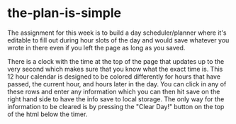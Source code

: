 # the-plan-is-simple

The assignment for this week is to build a day scheduler/planner where it's editable to fill out during hour slots of the day and would save whatever you wrote in there even if you left the page as long as you saved.

There is a clock with the  time at the top of the page that updates up to the very second which makes sure that you know what the exact time is. This 12 hour calendar is designed to be colored differently for hours that have passed, the current hour, and hours later in the day. You can click in any of these rows and enter any information which you can then hit save on the right hand side to have the info save to local storage. The only way for the information to be cleared is by pressing the "Clear Day!" button on the top of the html below the timer. 